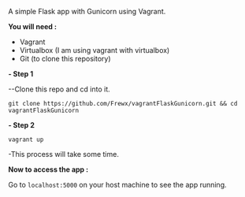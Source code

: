 A simple Flask app with Gunicorn using Vagrant.

**You will need :** 

 * Vagrant
 * Virtualbox (I am using vagrant with virtualbox)
 * Git (to clone this repository)

**- Step 1**

--Clone this repo and cd into it. 

```git clone https://github.com/Frewx/vagrantFlaskGunicorn.git && cd vagrantFlaskGunicorn```


**- Step 2** 

 ```vagrant up```

-This process will take some time.

**Now to access the app :**

Go to ```localhost:5000``` on your host machine to see the app running.



